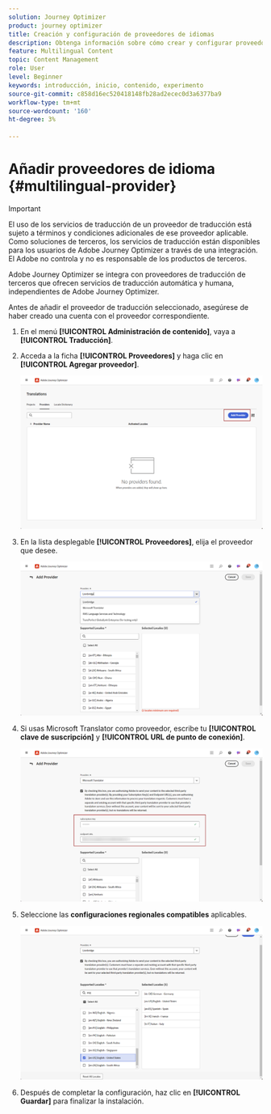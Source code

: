 ```yaml
---
solution: Journey Optimizer
product: journey optimizer
title: Creación y configuración de proveedores de idiomas
description: Obtenga información sobre cómo crear y configurar proveedores de idiomas en Journey Optimizer
feature: Multilingual Content
topic: Content Management
role: User
level: Beginner
keywords: introducción, inicio, contenido, experimento
source-git-commit: c858d16ec520418148fb28ad2ecec0d3a6377ba9
workflow-type: tm+mt
source-wordcount: '160'
ht-degree: 3%

---
```


# Añadir proveedores de idioma {#multilingual-provider}

>[!IMPORTANT]
>
> El uso de los servicios de traducción de un proveedor de traducción está sujeto a términos y condiciones adicionales de ese proveedor aplicable. Como soluciones de terceros, los servicios de traducción están disponibles para los usuarios de Adobe Journey Optimizer a través de una integración. El Adobe no controla y no es responsable de los productos de terceros.

Adobe Journey Optimizer se integra con proveedores de traducción de terceros que ofrecen servicios de traducción automática y humana, independientes de Adobe Journey Optimizer.

Antes de añadir el proveedor de traducción seleccionado, asegúrese de haber creado una cuenta con el proveedor correspondiente.

1. En el menú **[!UICONTROL Administración de contenido]**, vaya a **[!UICONTROL Traducción]**.

1. Acceda a la ficha **[!UICONTROL Proveedores]** y haga clic en **[!UICONTROL Agregar proveedor]**.

   ![](assets/provider_1.png)

1. En la lista desplegable **[!UICONTROL Proveedores]**, elija el proveedor que desee.

   ![](assets/provider_2.png)

1. Si usas Microsoft Translator como proveedor, escribe tu **[!UICONTROL clave de suscripción]** y **[!UICONTROL URL de punto de conexión]**.

   ![](assets/provider_3.png)

1. Seleccione las **configuraciones regionales compatibles** aplicables.

   ![](assets/provider_4.png)

1. Después de completar la configuración, haz clic en **[!UICONTROL Guardar]** para finalizar la instalación.

